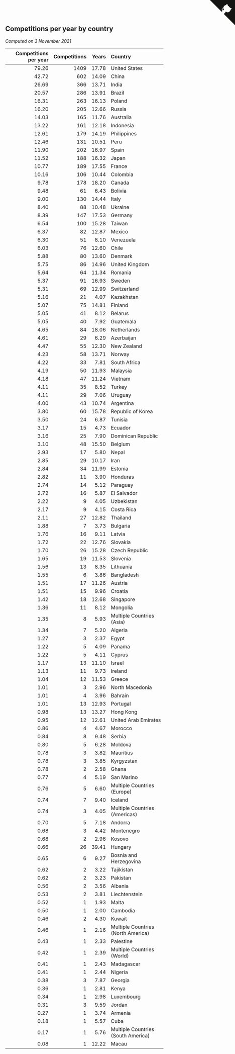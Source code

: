 ## Competitions per year by country

*Computed on  3 November 2021*

| Competitions per year | Competitions | Years | Country |
| ---: | ---: | ---: | :--- |
| 79.26 | 1409 | 17.78 | United States |
| 42.72 | 602 | 14.09 | China |
| 26.69 | 366 | 13.71 | India |
| 20.57 | 286 | 13.91 | Brazil |
| 16.31 | 263 | 16.13 | Poland |
| 16.20 | 205 | 12.66 | Russia |
| 14.03 | 165 | 11.76 | Australia |
| 13.22 | 161 | 12.18 | Indonesia |
| 12.61 | 179 | 14.19 | Philippines |
| 12.46 | 131 | 10.51 | Peru |
| 11.90 | 202 | 16.97 | Spain |
| 11.52 | 188 | 16.32 | Japan |
| 10.77 | 189 | 17.55 | France |
| 10.16 | 106 | 10.44 | Colombia |
| 9.78 | 178 | 18.20 | Canada |
| 9.48 | 61 | 6.43 | Bolivia |
| 9.00 | 130 | 14.44 | Italy |
| 8.40 | 88 | 10.48 | Ukraine |
| 8.39 | 147 | 17.53 | Germany |
| 6.54 | 100 | 15.28 | Taiwan |
| 6.37 | 82 | 12.87 | Mexico |
| 6.30 | 51 | 8.10 | Venezuela |
| 6.03 | 76 | 12.60 | Chile |
| 5.88 | 80 | 13.60 | Denmark |
| 5.75 | 86 | 14.96 | United Kingdom |
| 5.64 | 64 | 11.34 | Romania |
| 5.37 | 91 | 16.93 | Sweden |
| 5.31 | 69 | 12.99 | Switzerland |
| 5.16 | 21 | 4.07 | Kazakhstan |
| 5.07 | 75 | 14.81 | Finland |
| 5.05 | 41 | 8.12 | Belarus |
| 5.05 | 40 | 7.92 | Guatemala |
| 4.65 | 84 | 18.06 | Netherlands |
| 4.61 | 29 | 6.29 | Azerbaijan |
| 4.47 | 55 | 12.30 | New Zealand |
| 4.23 | 58 | 13.71 | Norway |
| 4.22 | 33 | 7.81 | South Africa |
| 4.19 | 50 | 11.93 | Malaysia |
| 4.18 | 47 | 11.24 | Vietnam |
| 4.11 | 35 | 8.52 | Turkey |
| 4.11 | 29 | 7.06 | Uruguay |
| 4.00 | 43 | 10.74 | Argentina |
| 3.80 | 60 | 15.78 | Republic of Korea |
| 3.50 | 24 | 6.87 | Tunisia |
| 3.17 | 15 | 4.73 | Ecuador |
| 3.16 | 25 | 7.90 | Dominican Republic |
| 3.10 | 48 | 15.50 | Belgium |
| 2.93 | 17 | 5.80 | Nepal |
| 2.85 | 29 | 10.17 | Iran |
| 2.84 | 34 | 11.99 | Estonia |
| 2.82 | 11 | 3.90 | Honduras |
| 2.74 | 14 | 5.12 | Paraguay |
| 2.72 | 16 | 5.87 | El Salvador |
| 2.22 | 9 | 4.05 | Uzbekistan |
| 2.17 | 9 | 4.15 | Costa Rica |
| 2.11 | 27 | 12.82 | Thailand |
| 1.88 | 7 | 3.73 | Bulgaria |
| 1.76 | 16 | 9.11 | Latvia |
| 1.72 | 22 | 12.76 | Slovakia |
| 1.70 | 26 | 15.28 | Czech Republic |
| 1.65 | 19 | 11.53 | Slovenia |
| 1.56 | 13 | 8.35 | Lithuania |
| 1.55 | 6 | 3.86 | Bangladesh |
| 1.51 | 17 | 11.26 | Austria |
| 1.51 | 15 | 9.96 | Croatia |
| 1.42 | 18 | 12.68 | Singapore |
| 1.36 | 11 | 8.12 | Mongolia |
| 1.35 | 8 | 5.93 | Multiple Countries (Asia) |
| 1.34 | 7 | 5.20 | Algeria |
| 1.27 | 3 | 2.37 | Egypt |
| 1.22 | 5 | 4.09 | Panama |
| 1.22 | 5 | 4.11 | Cyprus |
| 1.17 | 13 | 11.10 | Israel |
| 1.13 | 11 | 9.73 | Ireland |
| 1.04 | 12 | 11.53 | Greece |
| 1.01 | 3 | 2.96 | North Macedonia |
| 1.01 | 4 | 3.96 | Bahrain |
| 1.01 | 13 | 12.93 | Portugal |
| 0.98 | 13 | 13.27 | Hong Kong |
| 0.95 | 12 | 12.61 | United Arab Emirates |
| 0.86 | 4 | 4.67 | Morocco |
| 0.84 | 8 | 9.48 | Serbia |
| 0.80 | 5 | 6.28 | Moldova |
| 0.78 | 3 | 3.82 | Mauritius |
| 0.78 | 3 | 3.85 | Kyrgyzstan |
| 0.78 | 2 | 2.58 | Ghana |
| 0.77 | 4 | 5.19 | San Marino |
| 0.76 | 5 | 6.60 | Multiple Countries (Europe) |
| 0.74 | 7 | 9.40 | Iceland |
| 0.74 | 3 | 4.05 | Multiple Countries (Americas) |
| 0.70 | 5 | 7.18 | Andorra |
| 0.68 | 3 | 4.42 | Montenegro |
| 0.68 | 2 | 2.96 | Kosovo |
| 0.66 | 26 | 39.41 | Hungary |
| 0.65 | 6 | 9.27 | Bosnia and Herzegovina |
| 0.62 | 2 | 3.22 | Tajikistan |
| 0.62 | 2 | 3.23 | Pakistan |
| 0.56 | 2 | 3.56 | Albania |
| 0.53 | 2 | 3.81 | Liechtenstein |
| 0.52 | 1 | 1.93 | Malta |
| 0.50 | 1 | 2.00 | Cambodia |
| 0.46 | 2 | 4.30 | Kuwait |
| 0.46 | 1 | 2.16 | Multiple Countries (North America) |
| 0.43 | 1 | 2.33 | Palestine |
| 0.42 | 1 | 2.39 | Multiple Countries (World) |
| 0.41 | 1 | 2.43 | Madagascar |
| 0.41 | 1 | 2.44 | Nigeria |
| 0.38 | 3 | 7.87 | Georgia |
| 0.36 | 1 | 2.81 | Kenya |
| 0.34 | 1 | 2.98 | Luxembourg |
| 0.31 | 3 | 9.59 | Jordan |
| 0.27 | 1 | 3.74 | Armenia |
| 0.18 | 1 | 5.57 | Cuba |
| 0.17 | 1 | 5.76 | Multiple Countries (South America) |
| 0.08 | 1 | 12.22 | Macau |


<a href="https://github.com/jonatanklosko/wca_statistics" class="github-corner" aria-label="View source on Github"><svg width="80" height="80" viewBox="0 0 250 250" style="fill:#151513; color:#fff; position: absolute; top: 0; border: 0; right: 0;" aria-hidden="true"><path d="M0,0 L115,115 L130,115 L142,142 L250,250 L250,0 Z"></path><path d="M128.3,109.0 C113.8,99.7 119.0,89.6 119.0,89.6 C122.0,82.7 120.5,78.6 120.5,78.6 C119.2,72.0 123.4,76.3 123.4,76.3 C127.3,80.9 125.5,87.3 125.5,87.3 C122.9,97.6 130.6,101.9 134.4,103.2" fill="currentColor" style="transform-origin: 130px 106px;" class="octo-arm"></path><path d="M115.0,115.0 C114.9,115.1 118.7,116.5 119.8,115.4 L133.7,101.6 C136.9,99.2 139.9,98.4 142.2,98.6 C133.8,88.0 127.5,74.4 143.8,58.0 C148.5,53.4 154.0,51.2 159.7,51.0 C160.3,49.4 163.2,43.6 171.4,40.1 C171.4,40.1 176.1,42.5 178.8,56.2 C183.1,58.6 187.2,61.8 190.9,65.4 C194.5,69.0 197.7,73.2 200.1,77.6 C213.8,80.2 216.3,84.9 216.3,84.9 C212.7,93.1 206.9,96.0 205.4,96.6 C205.1,102.4 203.0,107.8 198.3,112.5 C181.9,128.9 168.3,122.5 157.7,114.1 C157.9,116.9 156.7,120.9 152.7,124.9 L141.0,136.5 C139.8,137.7 141.6,141.9 141.8,141.8 Z" fill="currentColor" class="octo-body"></path></svg></a><style>.github-corner:hover .octo-arm{animation:octocat-wave 560ms ease-in-out}@keyframes octocat-wave{0%,100%{transform:rotate(0)}20%,60%{transform:rotate(-25deg)}40%,80%{transform:rotate(10deg)}}@media (max-width:500px){.github-corner:hover .octo-arm{animation:none}.github-corner .octo-arm{animation:octocat-wave 560ms ease-in-out}}</style>
